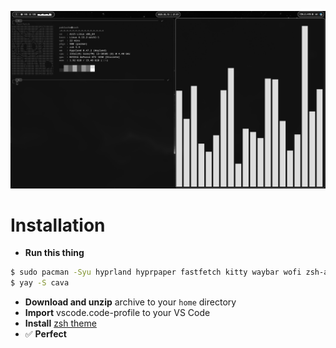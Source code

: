 ![screenshot](screenshot.png)

# Installation

- **Run this thing**
```sh
$ sudo pacman -Syu hyprland hyprpaper fastfetch kitty waybar wofi zsh-autosuggestions zsh-syntax-highlighting
$ yay -S cava
```
- **Download and unzip** archive to your ```home``` directory
- **Import** vscode.code-profile to your VS Code
- **Install** [zsh theme](https://github.com/romkatv/powerlevel10k)
- ✅ **Perfect**